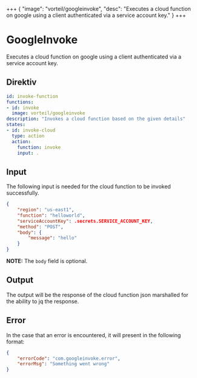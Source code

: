 +++
{
  "image": "vorteil/googleinvoke",
  "desc": "Executes a cloud function on google using a client authenticated via a service account key."
}
+++

# GoogleInvoke

Executes a cloud function on google using a client authenticated via a service account key.

## Direktiv

```yaml
id: invoke-function
functions:
- id: invoke
  image: vorteil/googleinvoke
description: "Invokes a cloud function based on the given details"
states:
- id: invoke-cloud
  type: action
  action:
    function: invoke
    input: .
```

## Input

The following input is needed for the cloud function to be invoked successfully.

```json
{
    "region": "us-east1",
    "function": "helloworld",
    "serviceAccountKey": .secrets.SERVICE_ACCOUNT_KEY,
    "method": "POST",
    "body": {
        "message": "hello"
    }
}
```

**NOTE:** The `body` field is optional.

## Output

The output will be the response of the cloud function json marshalled for the ability to jq the response.

## Error

In the case that an error is encountered, it will present in the following format:

```json
{
    "errorCode": "com.googleinvoke.error",
    "errorMsg": "Something went wrong"
}
```